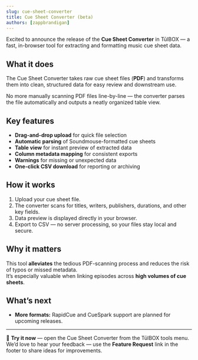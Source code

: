 ```yaml
---
slug: cue-sheet-converter
title: Cue Sheet Converter (beta)
authors: [zappbrandigan]
---
```


Excited to announce the release of the **Cue Sheet Converter** in TūlBOX — a fast, in-browser tool for extracting and formatting music cue sheet data.

<!-- truncate -->

## What it does

The Cue Sheet Converter takes raw cue sheet files (**PDF**) and transforms them into clean, structured data for easy review and downstream use.

No more manually scanning PDF files line-by-line — the converter parses the file automatically and outputs a neatly organized table view.

## Key features

- **Drag-and-drop upload** for quick file selection
- **Automatic parsing** of Soundmouse-formatted cue sheets
- **Table view** for instant preview of extracted data
- **Column metadata mapping** for consistent exports
- **Warnings** for missing or unexpected data
- **One-click CSV download** for reporting or archiving

## How it works

1. Upload your cue sheet file.
2. The converter scans for titles, writers, publishers, durations, and other key fields.
3. Data preview is displayed directly in your browser.
4. Export to CSV — no server processing, so your files stay local and secure.

## Why it matters

This tool **alleviates** the tedious PDF-scanning process and reduces the risk of typos or missed metadata.  
It’s especially valuable when linking episodes across **high volumes of cue sheets**.

## What’s next

- **More formats:** RapidCue and CueSpark support are planned for upcoming releases.

---

📍 **Try it now** — open the Cue Sheet Converter from the TūlBOX tools menu.  
We’d love to hear your feedback — use the **Feature Request** link in the footer to share ideas for improvements.
